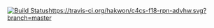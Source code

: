 [![Build Status](https://travis-ci.org/hakwon/c4cs-f18-rpn-advhw.svg?branch=master)](https://travis-ci.org/hakwon/c4cs-f18-rpn-advhw)https://travis-ci.org/hakwon/c4cs-f18-rpn-advhw.svg?branch=master
